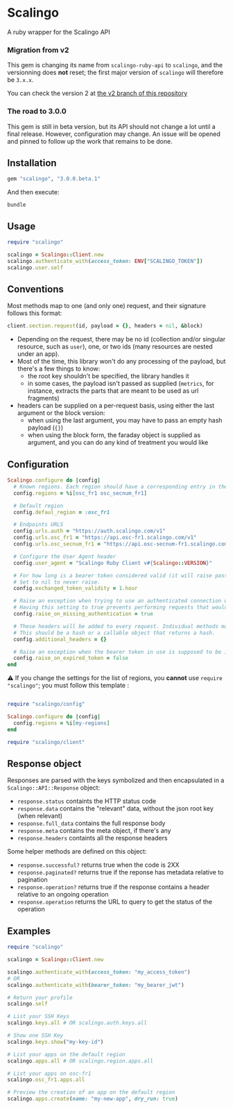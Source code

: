 # Scalingo

A ruby wrapper for the Scalingo API

### Migration from v2

This gem is changing its name from `scalingo-ruby-api` to `scalingo`,
and the versionning does **not** reset; the first major version of `scalingo`
will therefore be `3.x.x`.

You can check the version 2 at [the v2 branch of this repository](https://github.com/Scalingo/scalingo-ruby-api/tree/v2)

### The road to 3.0.0

This gem is still in beta version, but its API should not change a lot until a final release.
However, configuration may change. An issue will be opened and pinned to follow up the work that remains to be done.

## Installation

```ruby
gem "scalingo", "3.0.0.beta.1"
```

And then execute:

```
bundle
```

## Usage

```ruby
require "scalingo"

scalingo = Scalingo::Client.new
scalingo.authenticate_with(access_token: ENV["SCALINGO_TOKEN"])
scalingo.user.self
```

## Conventions

Most methods map to one (and only one) request, and their signature follows this format:

```ruby
client.section.request(id, payload = {}, headers = nil, &block)
```

* Depending on the request, there may be no id (collection and/or singular resource, such as `user`), one, or two ids (many resources are nested under an app).
* Most of the time, this library won't do any processing of the payload, but there's a few things to know:
  * the root key shouldn't be specified, the library handles it
  * in some cases, the payload isn't passed as supplied (`metrics`, for instance, extracts the parts that are meant to be used as url fragments)
* headers can be supplied on a per-request basis, using either the last argument or the block version:
  * when using the last argument, you may have to pass an empty hash payload (`{}`)
  * when using the block form, the faraday object is supplied as argument, and you can do any kind of treatment you would like

## Configuration

```ruby
Scalingo.configure do |config|
  # Known regions. Each region should have a corresponding entry in the urls settings below
  config.regions = %i[osc_fr1 osc_secnum_fr1]

  # Default region
  config.defaul_region = :osc_fr1

  # Endpoints URLS
  config.urls.auth = "https://auth.scalingo.com/v1"
  config.urls.osc_fr1 = "https://api.osc-fr1.scalingo.com/v1"
  config.urls.osc_secnum_fr1 = "https://api.osc-secnum-fr1.scalingo.com/v1"

  # Configure the User Agent header
  config.user_agent = "Scalingo Ruby Client v#{Scalingo::VERSION}"

  # For how long is a bearer token considered valid (it will raise passed this delay).
  # Set to nil to never raise.
  config.exchanged_token_validity = 1.hour

  # Raise an exception when trying to use an authenticated connection without a bearer token set
  # Having this setting to true prevents performing requests that would fail due to lack of authentication headers.
  config.raise_on_missing_authentication = true

  # These headers will be added to every request. Individual methods may override them.
  # This should be a hash or a callable object that returns a hash.
  config.additional_headers = {}

  # Raise an exception when the bearer token in use is supposed to be invalid
  config.raise_on_expired_token = false
end
```

:warning: If you change the settings for the list of regions, you **cannot** use `require "scalingo"`; you must follow this template :

```ruby

require "scalingo/config"

Scalingo.configure do |config|
  config.regions = %i[my-regions]
end

require "scalingo/client"
```

## Response object

Responses are parsed with the keys symbolized and then encapsulated in a `Scalingo::API::Response` object:
* `response.status` containts the HTTP status code
* `response.data` contains the "relevant" data, without the json root key (when relevant)
* `response.full_data` contains the full response body
* `response.meta` contains the meta object, if there's any
* `response.headers` containts all the response headers

Some helper methods are defined on this object:
* `response.successful?` returns true when the code is 2XX
* `response.paginated?` returns true if the reponse has metadata relative to pagination
* `response.operation?` returns true if the response contains a header relative to an ongoing operation
* `response.operation` returns the URL to query to get the status of the operation

## Examples

```ruby
require "scalingo"

scalingo = Scalingo::Client.new

scalingo.authenticate_with(access_token: "my_access_token")
# OR
scalingo.authenticate_with(bearer_token: "my_bearer_jwt")

# Return your profile
scalingo.self

# List your SSH Keys
scalingo.keys.all # OR scalingo.auth.keys.all

# Show one SSH Key
scalingo.keys.show("my-key-id")

# List your apps on the default region
scalingo.apps.all # OR scalingo.region.apps.all

# List your apps on osc-fr1
scalingo.osc_fr1.apps.all

# Preview the creation of an app on the default region
scalingo.apps.create(name: "my-new-app", dry_run: true)
```
